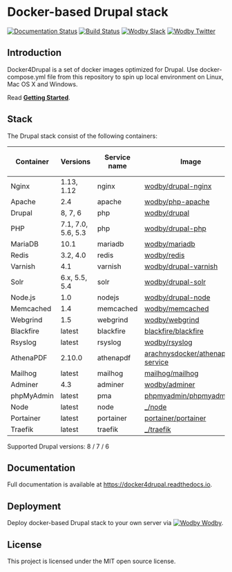 # Docker-based Drupal stack

[![Documentation Status](https://readthedocs.org/projects/docker4drupal/badge/?version=latest)](http://docs.docker4drupal.org)
[![Build Status](https://travis-ci.org/wodby/docker4drupal.svg?branch=master)](https://travis-ci.org/wodby/docker4drupal)
[![Wodby Slack](http://slack.wodby.com/badge.svg)](http://slack.wodby.com)
[![Wodby Twitter](https://img.shields.io/twitter/follow/wodbyhq.svg?style=social&label=Follow)](https://twitter.com/wodbyhq)

## Introduction

Docker4Drupal is a set of docker images optimized for Drupal. Use docker-compose.yml file from this repository to spin up local environment on Linux, Mac OS X and Windows. 

Read [**Getting Started**](https://docker4drupal.readthedocs.io).

## Stack

[wodby/drupal-nginx]: https://github.com/wodby/drupal-nginx
[wodby/php-apache]: https://github.com/wodby/php-apache
[wodby/drupal]: https://github.com/wodby/drupal
[wodby/drupal-php]: https://github.com/wodby/drupal-php
[wodby/mariadb]: https://github.com/wodby/mariadb
[wodby/redis]: https://github.com/wodby/redis
[wodby/drupal-varnish]: https://github.com/wodby/drupal-varnish
[wodby/drupal-solr]: https://github.com/wodby/drupal-solr
[wodby/drupal-node]: https://github.com/wodby/drupal-node
[wodby/memcached]: https://github.com/wodby/memcached
[wodby/webgrind]: https://hub.docker.com/r/wodby/webgrind
[blackfire/blackfire]: https://hub.docker.com/r/blackfire/blackfire
[wodby/rsyslog]: https://hub.docker.com/r/wodby/rsyslog
[arachnysdocker/athenapdf-service]: https://hub.docker.com/r/arachnysdocker/athenapdf-service
[mailhog/mailhog]: https://hub.docker.com/r/mailhog/mailhog
[wodby/adminer]: https://hub.docker.com/r/wodby/adminer
[phpmyadmin/phpmyadmin]: https://hub.docker.com/r/phpmyadmin/phpmyadmin
[portainer/portainer]: https://hub.docker.com/portainer/portainer
[_/node]: https://hub.docker.com/_/node
[_/traefik]: https://hub.docker.com/_/traefik

The Drupal stack consist of the following containers:

| Container  | Versions           | Service name | Image                              | Enabled by default |
| ---------- | ------------------ | ------------ | ---------------------------------- | ------------------ |
| Nginx      | 1.13, 1.12         | nginx        | [wodby/drupal-nginx]               | ✓                  |
| Apache     | 2.4                | apache       | [wodby/php-apache]                 |                    |
| Drupal     | 8, 7, 6            | php          | [wodby/drupal]                     | ✓                  |
| PHP        | 7.1, 7.0, 5.6, 5.3 | php          | [wodby/drupal-php]                 |                    |
| MariaDB    | 10.1               | mariadb      | [wodby/mariadb]                    | ✓                  |
| Redis      | 3.2, 4.0           | redis        | [wodby/redis]                      |                    |
| Varnish    | 4.1                | varnish      | [wodby/drupal-varnish]             |                    |
| Solr       | 6.x, 5.5, 5.4      | solr         | [wodby/drupal-solr]                |                    |
| Node.js    | 1.0                | nodejs       | [wodby/drupal-node]                |                    |
| Memcached  | 1.4                | memcached    | [wodby/memcached]                  |                    |
| Webgrind   | 1.5                | webgrind     | [wodby/webgrind]                   |                    |
| Blackfire  | latest             | blackfire    | [blackfire/blackfire]              |                    |
| Rsyslog    | latest             | rsyslog      | [wodby/rsyslog]                    |                    |
| AthenaPDF  | 2.10.0             | athenapdf    | [arachnysdocker/athenapdf-service] |                    |
| Mailhog    | latest             | mailhog      | [mailhog/mailhog]                  | ✓                  |
| Adminer    | 4.3                | adminer      | [wodby/adminer]                    |                    |
| phpMyAdmin | latest             | pma          | [phpmyadmin/phpmyadmin]            |                    |
| Node       | latest             | node         | [_/node]                           |                    |
| Portainer  | latest             | portainer    | [portainer/portainer]              | ✓                  |
| Traefik    | latest             | traefik      | [_/traefik]                        | ✓                  |

Supported Drupal versions: 8 / 7 / 6

## Documentation

Full documentation is available at https://docker4drupal.readthedocs.io.

## Deployment

Deploy docker-based Drupal stack to your own server via [![Wodby](https://www.google.com/s2/favicons?domain=wodby.com) Wodby](https://cloud.wodby.com/stackhub/ada51e9b-2204-45ee-8e49-a4151912a168/detail).

## License

This project is licensed under the MIT open source license.
